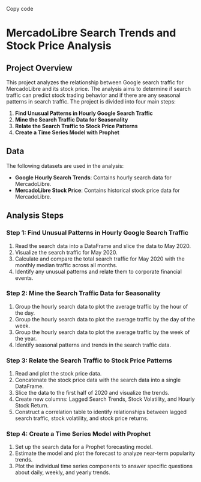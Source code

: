 Copy code
# MercadoLibre Search Trends and Stock Price Analysis

## Project Overview

This project analyzes the relationship between Google search traffic for MercadoLibre and its stock price. The analysis aims to determine if search traffic can predict stock trading behavior and if there are any seasonal patterns in search traffic. The project is divided into four main steps:

1. **Find Unusual Patterns in Hourly Google Search Traffic**
2. **Mine the Search Traffic Data for Seasonality**
3. **Relate the Search Traffic to Stock Price Patterns**
4. **Create a Time Series Model with Prophet**

## Data

The following datasets are used in the analysis:
- **Google Hourly Search Trends**: Contains hourly search data for MercadoLibre.
- **MercadoLibre Stock Price**: Contains historical stock price data for MercadoLibre.

## Analysis Steps

### Step 1: Find Unusual Patterns in Hourly Google Search Traffic

1. Read the search data into a DataFrame and slice the data to May 2020.
2. Visualize the search traffic for May 2020.
3. Calculate and compare the total search traffic for May 2020 with the monthly median traffic across all months.
4. Identify any unusual patterns and relate them to corporate financial events.

### Step 2: Mine the Search Traffic Data for Seasonality

1. Group the hourly search data to plot the average traffic by the hour of the day.
2. Group the hourly search data to plot the average traffic by the day of the week.
3. Group the hourly search data to plot the average traffic by the week of the year.
4. Identify seasonal patterns and trends in the search traffic data.

### Step 3: Relate the Search Traffic to Stock Price Patterns

1. Read and plot the stock price data.
2. Concatenate the stock price data with the search data into a single DataFrame.
3. Slice the data to the first half of 2020 and visualize the trends.
4. Create new columns: Lagged Search Trends, Stock Volatility, and Hourly Stock Return.
5. Construct a correlation table to identify relationships between lagged search traffic, stock volatility, and stock price returns.

### Step 4: Create a Time Series Model with Prophet

1. Set up the search data for a Prophet forecasting model.
2. Estimate the model and plot the forecast to analyze near-term popularity trends.
3. Plot the individual time series components to answer specific questions about daily, weekly, and yearly trends.

